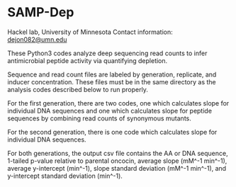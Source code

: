 # SAMP-Dep 
Hackel lab, University of Minnesota
Contact information: dejon082@umn.edu

These Python3 codes analyze deep sequencing read counts to infer antimicrobial peptide activity via quantifying depletion.

Sequence and read count files are labeled by generation, replicate, and inducer concentration. These files must be in the same directory as the analysis codes described below to run properly.

For the first generation, there are two codes, one which calculates slope for individual DNA sequences and one which calculates slope for peptide sequences by combining read counts of synonymous mutants.

For the second generation, there is one code which calculates slope for individual DNA sequences.

For both generations, the output csv file contains the AA or DNA sequence, 1-tailed p-value relative to parental oncocin, average slope (mM^-1 min^-1), average y-intercept (min^-1), slope standard deviation (mM^-1 min^-1), and y-intercept standard deviation (min^-1). 
